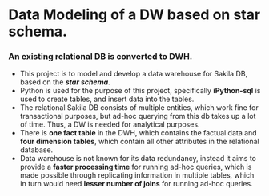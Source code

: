 # Data Modeling of a DW based on star schema. 
### An existing relational DB is converted to DWH. 

- This project is to model and develop a data warehouse for Sakila DB, based on the ***star schema***. <br/> 
- Python is used for the purpose of this project, specifically **iPython-sql** is used to create tables, and insert data into the tables. <br/>
- The relational Sakila DB consists of multiple entities, which work fine for transactional purposes, but ad-hoc querying from this db takes up a lot of time. Thus, 
  a DW is needed for analytical purposes.
- There is **one fact table** in the DWH, which contains the factual data and **four dimension tables**, which contain all other attributes in the relational database. <br/> 
- Data warehouse is not known for its data redundancy, instead it aims to provide a **faster processing time** for running ad-hoc queries, 
which is made possible through replicating information in multiple tables, which in turn would need **lesser number of joins** for running ad-hoc queries. 

